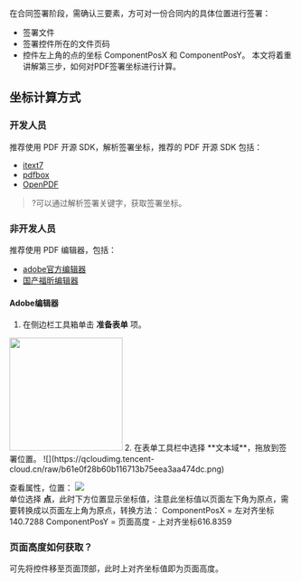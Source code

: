 在合同签署阶段，需确认三要素，方可对一份合同内的具体位置进行签署：
- 签署文件
- 签署控件所在的文件页码
- 控件左上角的点的坐标 ComponentPosX 和 ComponentPosY。
本文将着重讲解第三步，如何对PDF签署坐标进行计算。

## 坐标计算方式
### 开发人员
推荐使用 PDF 开源 SDK，解析签署坐标，推荐的 PDF 开源 SDK 包括：
- [itext7](https://github.com/itext/itext7)
- [pdfbox](https://github.com/apache/pdfbox)
- [OpenPDF](https://github.com/LibrePDF/OpenPDF)

>?可以通过解析签署关键字，获取签署坐标。

### 非开发人员
推荐使用 PDF 编辑器，包括：
- [adobe官方编辑器](https://acrobat.adobe.com/cn/zh-Hans/acrobat.html)	
- [国产福昕编辑器](https://www.foxitsoftware.cn/)	

#### Adobe编辑器
1. 在侧边栏工具箱单击 **准备表单** 项。
<img style="width:200px; max-width: inherit;" src="https://qcloudimg.tencent-cloud.cn/raw/092464c96e10f8c1047b39e4c266d35b.png" />
2. 在表单工具栏中选择 **文本域**，拖放到签署位置。
![](https://qcloudimg.tencent-cloud.cn/raw/b61e0f28b60b116713b75eea3aa474dc.png)
                           
查看属性，位置：
![](https://qcloudimg.tencent-cloud.cn/raw/93622223150ce6942b68ee19f9d1ddcc.png)                 
单位选择 **点**，此时下方位置显示坐标值，注意此坐标值以页面左下角为原点，需要转换成以页面左上角为原点，转换方法：
ComponentPosX = 左对齐坐标140.7288
ComponentPosY = 页面高度 - 上对齐坐标616.8359

### 页面高度如何获取？
可先将控件移至页面顶部，此时上对齐坐标值即为页面高度。


